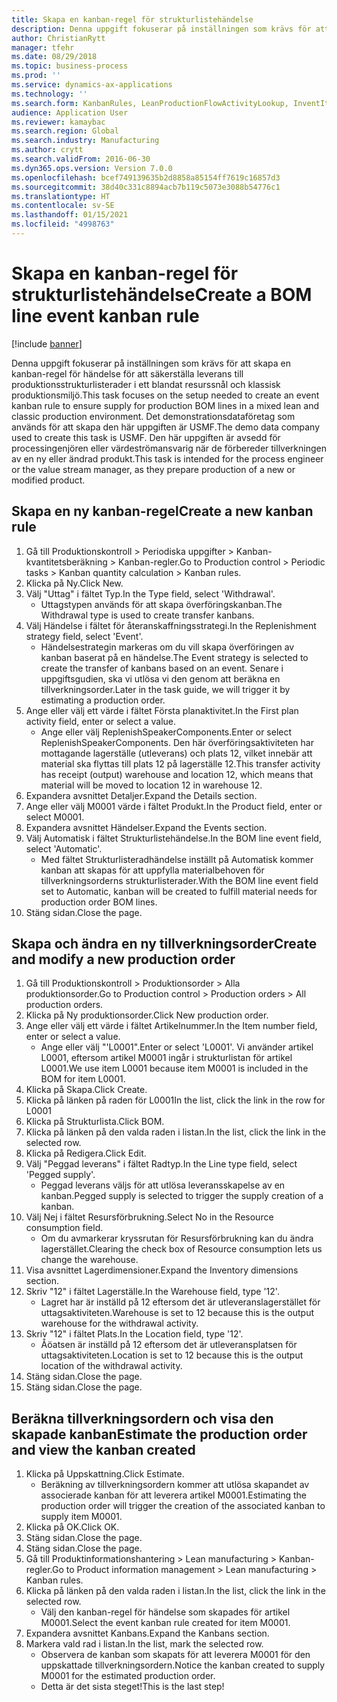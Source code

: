 ```yaml
---
title: Skapa en kanban-regel för strukturlistehändelse
description: Denna uppgift fokuserar på inställningen som krävs för att skapa en kanban-regel för händelse för att säkerställa leverans till produktionsstrukturlisterader i ett blandat resurssnål och klassisk produktionsmiljö.
author: ChristianRytt
manager: tfehr
ms.date: 08/29/2018
ms.topic: business-process
ms.prod: ''
ms.service: dynamics-ax-applications
ms.technology: ''
ms.search.form: KanbanRules, LeanProductionFlowActivityLookup, InventItemIdLookupSimple, ProdTableListPage, ProdTableCreate, InventItemIdLookupPurchase, ProdTable, ProdBOM, ProdParmCostEstimation
audience: Application User
ms.reviewer: kamaybac
ms.search.region: Global
ms.search.industry: Manufacturing
ms.author: crytt
ms.search.validFrom: 2016-06-30
ms.dyn365.ops.version: Version 7.0.0
ms.openlocfilehash: bcef749139635b2d8858a85154ff7619c16857d3
ms.sourcegitcommit: 38d40c331c8894acb7b119c5073e3088b54776c1
ms.translationtype: HT
ms.contentlocale: sv-SE
ms.lasthandoff: 01/15/2021
ms.locfileid: "4998763"
---
```

# <a name="create-a-bom-line-event-kanban-rule"></a><span data-ttu-id="2b234-103">Skapa en kanban-regel för strukturlistehändelse</span><span class="sxs-lookup"><span data-stu-id="2b234-103">Create a BOM line event kanban rule</span></span>

[!include [banner](../../includes/banner.md)]

<span data-ttu-id="2b234-104">Denna uppgift fokuserar på inställningen som krävs för att skapa en kanban-regel för händelse för att säkerställa leverans till produktionsstrukturlisterader i ett blandat resurssnål och klassisk produktionsmiljö.</span><span class="sxs-lookup"><span data-stu-id="2b234-104">This task focuses on the setup needed to create an event kanban rule to ensure supply for production BOM lines in a mixed lean and classic production environment.</span></span> <span data-ttu-id="2b234-105">Det demonstrationsdataföretag som används för att skapa den här uppgiften är USMF.</span><span class="sxs-lookup"><span data-stu-id="2b234-105">The demo data company used to create this task is USMF.</span></span> <span data-ttu-id="2b234-106">Den här uppgiften är avsedd för processingenjören eller värdeströmansvarig när de förbereder tillverkningen av en ny eller ändrad produkt.</span><span class="sxs-lookup"><span data-stu-id="2b234-106">This task is intended for the process engineer or the value stream manager, as they prepare production of a new or modified product.</span></span>


## <a name="create-a-new-kanban-rule"></a><span data-ttu-id="2b234-107">Skapa en ny kanban-regel</span><span class="sxs-lookup"><span data-stu-id="2b234-107">Create a new kanban rule</span></span>
1. <span data-ttu-id="2b234-108">Gå till Produktionskontroll > Periodiska uppgifter > Kanban-kvantitetsberäkning > Kanban-regler.</span><span class="sxs-lookup"><span data-stu-id="2b234-108">Go to Production control > Periodic tasks > Kanban quantity calculation > Kanban rules.</span></span>
2. <span data-ttu-id="2b234-109">Klicka på Ny.</span><span class="sxs-lookup"><span data-stu-id="2b234-109">Click New.</span></span>
3. <span data-ttu-id="2b234-110">Välj "Uttag" i fältet Typ.</span><span class="sxs-lookup"><span data-stu-id="2b234-110">In the Type field, select 'Withdrawal'.</span></span>
    * <span data-ttu-id="2b234-111">Uttagstypen används för att skapa överföringskanban.</span><span class="sxs-lookup"><span data-stu-id="2b234-111">The Withdrawal type is used to create transfer kanbans.</span></span>  
4. <span data-ttu-id="2b234-112">Välj Händelse i fältet för återanskaffningsstrategi.</span><span class="sxs-lookup"><span data-stu-id="2b234-112">In the Replenishment strategy field, select 'Event'.</span></span>
    * <span data-ttu-id="2b234-113">Händelsestrategin markeras om du vill skapa överföringen av kanban baserat på en händelse.</span><span class="sxs-lookup"><span data-stu-id="2b234-113">The Event strategy is selected to create the transfer of kanbans based on an event.</span></span> <span data-ttu-id="2b234-114">Senare i uppgiftsgudien, ska vi utlösa vi den genom att beräkna en tillverkningsorder.</span><span class="sxs-lookup"><span data-stu-id="2b234-114">Later in the task guide, we will trigger it by estimating a production order.</span></span>  
5. <span data-ttu-id="2b234-115">Ange eller välj ett värde i fältet Första planaktivitet.</span><span class="sxs-lookup"><span data-stu-id="2b234-115">In the First plan activity field, enter or select a value.</span></span>
    * <span data-ttu-id="2b234-116">Ange eller välj ReplenishSpeakerComponents.</span><span class="sxs-lookup"><span data-stu-id="2b234-116">Enter or select ReplenishSpeakerComponents.</span></span> <span data-ttu-id="2b234-117">Den här överföringsaktiviteten har mottagande lagerställe (utleverans) och plats 12, vilket innebär att material ska flyttas till plats 12 på lagerställe 12.</span><span class="sxs-lookup"><span data-stu-id="2b234-117">This transfer activity has receipt (output) warehouse and location 12, which means that material will be moved to location 12 in warehouse 12.</span></span>  
6. <span data-ttu-id="2b234-118">Expandera avsnittet Detaljer.</span><span class="sxs-lookup"><span data-stu-id="2b234-118">Expand the Details section.</span></span>
7. <span data-ttu-id="2b234-119">Ange eller välj M0001 värde i fältet Produkt.</span><span class="sxs-lookup"><span data-stu-id="2b234-119">In the Product field, enter or select M0001.</span></span>
8. <span data-ttu-id="2b234-120">Expandera avsnittet Händelser.</span><span class="sxs-lookup"><span data-stu-id="2b234-120">Expand the Events section.</span></span>
9. <span data-ttu-id="2b234-121">Välj Automatisk i fältet Strukturlistehändelse.</span><span class="sxs-lookup"><span data-stu-id="2b234-121">In the BOM line event field, select 'Automatic'.</span></span>
    * <span data-ttu-id="2b234-122">Med fältet Strukturlisteradhändelse inställt på Automatisk kommer kanban att skapas för att uppfylla materialbehoven för tillverkningsorderns strukturlisterader.</span><span class="sxs-lookup"><span data-stu-id="2b234-122">With the BOM line event field set to Automatic, kanban will be created to fulfill material needs for production order BOM lines.</span></span>  
10. <span data-ttu-id="2b234-123">Stäng sidan.</span><span class="sxs-lookup"><span data-stu-id="2b234-123">Close the page.</span></span>

## <a name="create-and-modify-a-new-production-order"></a><span data-ttu-id="2b234-124">Skapa och ändra en ny tillverkningsorder</span><span class="sxs-lookup"><span data-stu-id="2b234-124">Create and modify a new production order</span></span>
1. <span data-ttu-id="2b234-125">Gå till Produktionskontroll > Produktionsorder > Alla produktionsorder.</span><span class="sxs-lookup"><span data-stu-id="2b234-125">Go to Production control > Production orders > All production orders.</span></span>
2. <span data-ttu-id="2b234-126">Klicka på Ny produktionsorder.</span><span class="sxs-lookup"><span data-stu-id="2b234-126">Click New production order.</span></span>
3. <span data-ttu-id="2b234-127">Ange eller välj ett värde i fältet Artikelnummer.</span><span class="sxs-lookup"><span data-stu-id="2b234-127">In the Item number field, enter or select a value.</span></span>
    * <span data-ttu-id="2b234-128">Ange eller välj "'L0001".</span><span class="sxs-lookup"><span data-stu-id="2b234-128">Enter or select 'L0001'.</span></span> <span data-ttu-id="2b234-129">Vi använder artikel L0001, eftersom artikel M0001 ingår i strukturlistan för artikel L0001.</span><span class="sxs-lookup"><span data-stu-id="2b234-129">We use item L0001 because item M0001 is included in the BOM for item L0001.</span></span>  
4. <span data-ttu-id="2b234-130">Klicka på Skapa.</span><span class="sxs-lookup"><span data-stu-id="2b234-130">Click Create.</span></span>
5. <span data-ttu-id="2b234-131">Klicka på länken på raden för L0001</span><span class="sxs-lookup"><span data-stu-id="2b234-131">In the list, click the link in the row for L0001</span></span>
6. <span data-ttu-id="2b234-132">Klicka på Strukturlista.</span><span class="sxs-lookup"><span data-stu-id="2b234-132">Click BOM.</span></span>
7. <span data-ttu-id="2b234-133">Klicka på länken på den valda raden i listan.</span><span class="sxs-lookup"><span data-stu-id="2b234-133">In the list, click the link in the selected row.</span></span>
8. <span data-ttu-id="2b234-134">Klicka på Redigera.</span><span class="sxs-lookup"><span data-stu-id="2b234-134">Click Edit.</span></span>
9. <span data-ttu-id="2b234-135">Välj "Peggad leverans" i fältet Radtyp.</span><span class="sxs-lookup"><span data-stu-id="2b234-135">In the Line type field, select 'Pegged supply'.</span></span>
    * <span data-ttu-id="2b234-136">Peggad leverans väljs för att utlösa leveransskapelse av en kanban.</span><span class="sxs-lookup"><span data-stu-id="2b234-136">Pegged supply is selected to trigger the supply creation of a kanban.</span></span>  
10. <span data-ttu-id="2b234-137">Välj Nej i fältet Resursförbrukning.</span><span class="sxs-lookup"><span data-stu-id="2b234-137">Select No in the Resource consumption field.</span></span>
    * <span data-ttu-id="2b234-138">Om du avmarkerar kryssrutan för Resursförbrukning kan du ändra lagerstället.</span><span class="sxs-lookup"><span data-stu-id="2b234-138">Clearing the check box of Resource consumption lets us change the warehouse.</span></span>  
11. <span data-ttu-id="2b234-139">Visa avsnittet Lagerdimensioner.</span><span class="sxs-lookup"><span data-stu-id="2b234-139">Expand the Inventory dimensions section.</span></span>
12. <span data-ttu-id="2b234-140">Skriv "12" i fältet Lagerställe.</span><span class="sxs-lookup"><span data-stu-id="2b234-140">In the Warehouse field, type '12'.</span></span>
    * <span data-ttu-id="2b234-141">Lagret har är inställd på 12 eftersom det är utleveranslagerstället för uttagsaktiviteten.</span><span class="sxs-lookup"><span data-stu-id="2b234-141">Warehouse is set to 12 because this is the output warehouse for the withdrawal activity.</span></span>  
13. <span data-ttu-id="2b234-142">Skriv "12" i fältet Plats.</span><span class="sxs-lookup"><span data-stu-id="2b234-142">In the Location field, type '12'.</span></span>
    * <span data-ttu-id="2b234-143">Åöatsen är inställd på 12 eftersom det är utleveransplatsen för uttagsaktiviteten.</span><span class="sxs-lookup"><span data-stu-id="2b234-143">Location is set to 12 because this is the output location of the withdrawal activity.</span></span>  
14. <span data-ttu-id="2b234-144">Stäng sidan.</span><span class="sxs-lookup"><span data-stu-id="2b234-144">Close the page.</span></span>
15. <span data-ttu-id="2b234-145">Stäng sidan.</span><span class="sxs-lookup"><span data-stu-id="2b234-145">Close the page.</span></span>

## <a name="estimate-the-production-order-and-view-the-kanban-created"></a><span data-ttu-id="2b234-146">Beräkna tillverkningsordern och visa den skapade kanban</span><span class="sxs-lookup"><span data-stu-id="2b234-146">Estimate the production order and view the kanban created</span></span>
1. <span data-ttu-id="2b234-147">Klicka på Uppskattning.</span><span class="sxs-lookup"><span data-stu-id="2b234-147">Click Estimate.</span></span>
    * <span data-ttu-id="2b234-148">Beräkning av tillverkningsordern kommer att utlösa skapandet av associerade kanban för att leverera artikel M0001.</span><span class="sxs-lookup"><span data-stu-id="2b234-148">Estimating the production order will trigger the creation of the associated kanban to supply item M0001.</span></span>  
2. <span data-ttu-id="2b234-149">Klicka på OK.</span><span class="sxs-lookup"><span data-stu-id="2b234-149">Click OK.</span></span>
3. <span data-ttu-id="2b234-150">Stäng sidan.</span><span class="sxs-lookup"><span data-stu-id="2b234-150">Close the page.</span></span>
4. <span data-ttu-id="2b234-151">Stäng sidan.</span><span class="sxs-lookup"><span data-stu-id="2b234-151">Close the page.</span></span>
5. <span data-ttu-id="2b234-152">Gå till Produktinformationshantering > Lean manufacturing > Kanban-regler.</span><span class="sxs-lookup"><span data-stu-id="2b234-152">Go to Product information management > Lean manufacturing > Kanban rules.</span></span>
6. <span data-ttu-id="2b234-153">Klicka på länken på den valda raden i listan.</span><span class="sxs-lookup"><span data-stu-id="2b234-153">In the list, click the link in the selected row.</span></span>
    * <span data-ttu-id="2b234-154">Välj den kanban-regel för händelse som skapades för artikel M0001.</span><span class="sxs-lookup"><span data-stu-id="2b234-154">Select the event kanban rule created for item M0001.</span></span>  
7. <span data-ttu-id="2b234-155">Expandera avsnittet Kanbans.</span><span class="sxs-lookup"><span data-stu-id="2b234-155">Expand the Kanbans section.</span></span>
8. <span data-ttu-id="2b234-156">Markera vald rad i listan.</span><span class="sxs-lookup"><span data-stu-id="2b234-156">In the list, mark the selected row.</span></span>
    * <span data-ttu-id="2b234-157">Observera de kanban som skapats för att leverera M0001 för den uppskattade tillverkningsordern.</span><span class="sxs-lookup"><span data-stu-id="2b234-157">Notice the kanban created to supply M0001 for the estimated production order.</span></span>  
    * <span data-ttu-id="2b234-158">Detta är det sista steget!</span><span class="sxs-lookup"><span data-stu-id="2b234-158">This is the last step!</span></span>  

